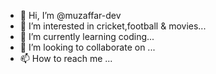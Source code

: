 - 👋 Hi, I’m @muzaffar-dev
- 👀 I’m interested in cricket,football & movies...
- 🌱 I’m currently learning coding...
- 💞️ I’m looking to collaborate on ...
- 📫 How to reach me ...

<!---
muzafir-dev/muzafir-dev is a ✨ special ✨ repository because its `README.md` (this file) appears on your GitHub profile.
You can click the Preview link to take a look at your changes.
--->
